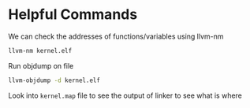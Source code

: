 # Helpful Commands

We can check the addresses of functions/variables using llvm-nm
```bash
llvm-nm kernel.elf
```

Run objdump on file

```bash
llvm-objdump -d kernel.elf
```

Look into `kernel.map` file to see the output of linker to see what is where 